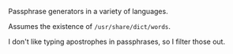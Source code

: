 
Passphrase generators in a variety of languages.

Assumes the existence of `/usr/share/dict/words`.

I don't like typing apostrophes in passphrases, so I filter those out.
